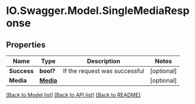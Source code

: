 # IO.Swagger.Model.SingleMediaResponse
## Properties

Name | Type | Description | Notes
------------ | ------------- | ------------- | -------------
**Success** | **bool?** | If the request was successful | [optional] 
**Media** | [**Media**](Media.md) |  | [optional] 

[[Back to Model list]](../README.md#documentation-for-models) [[Back to API list]](../README.md#documentation-for-api-endpoints) [[Back to README]](../README.md)

